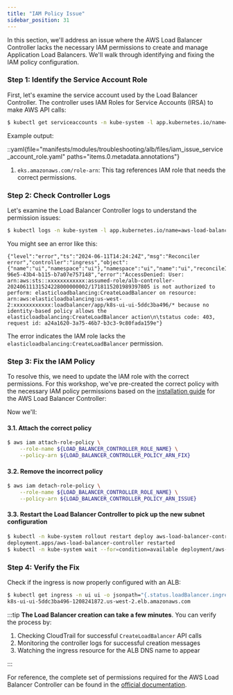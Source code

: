 ```yaml
---
title: "IAM Policy Issue"
sidebar_position: 31
---
```


In this section, we'll address an issue where the AWS Load Balancer Controller lacks the necessary IAM permissions to create and manage Application Load Balancers. We'll walk through identifying and fixing the IAM policy configuration.

### Step 1: Identify the Service Account Role

First, let's examine the service account used by the Load Balancer Controller. The controller uses IAM Roles for Service Accounts (IRSA) to make AWS API calls:

```bash
$ kubectl get serviceaccounts -n kube-system -l app.kubernetes.io/name=aws-load-balancer-controller -o yaml
```

Example output:

::yaml{file="manifests/modules/troubleshooting/alb/files/iam_issue_service_account_role.yaml" paths="items.0.metadata.annotations"}

1. `eks.amazonaws.com/role-arn`: This tag references IAM role that needs the correct permissions.

### Step 2: Check Controller Logs

Let's examine the Load Balancer Controller logs to understand the permission issues:

```bash wait=25  expectError=true
$ kubectl logs -n kube-system -l app.kubernetes.io/name=aws-load-balancer-controller
```

You might see an error like this:

```text
{"level":"error","ts":"2024-06-11T14:24:24Z","msg":"Reconciler error","controller":"ingress","object":{"name":"ui","namespace":"ui"},"namespace":"ui","name":"ui","reconcileID":"49d27bbb-96e5-43b4-b115-b7a07e757148","error":"AccessDenied: User: arn:aws:sts::xxxxxxxxxxxx:assumed-role/alb-controller-20240611131524228000000002/1718115201989397805 is not authorized to perform: elasticloadbalancing:CreateLoadBalancer on resource: arn:aws:elasticloadbalancing:us-west-2:xxxxxxxxxxxx:loadbalancer/app/k8s-ui-ui-5ddc3ba496/* because no identity-based policy allows the elasticloadbalancing:CreateLoadBalancer action\n\tstatus code: 403, request id: a24a1620-3a75-46b7-b3c3-9c80fada159e"}
```

The error indicates the IAM role lacks the `elasticloadbalancing:CreateLoadBalancer` permission.

### Step 3: Fix the IAM Policy

To resolve this, we need to update the IAM role with the correct permissions. For this workshop, we've pre-created the correct policy with the necessary IAM policy permissions based on the [installation guide](https://docs.aws.amazon.com/eks/latest/userguide/lbc-helm.html) for the AWS Load Balancer Controller:

Now we'll:

#### 3.1. Attach the correct policy

```bash
$ aws iam attach-role-policy \
    --role-name ${LOAD_BALANCER_CONTROLLER_ROLE_NAME} \
    --policy-arn ${LOAD_BALANCER_CONTROLLER_POLICY_ARN_FIX}
```

#### 3.2. Remove the incorrect policy

```bash
$ aws iam detach-role-policy \
    --role-name ${LOAD_BALANCER_CONTROLLER_ROLE_NAME} \
    --policy-arn ${LOAD_BALANCER_CONTROLLER_POLICY_ARN_ISSUE}
```

#### 3.3. Restart the Load Balancer Controller to pick up the new subnet configuration

```bash
$ kubectl -n kube-system rollout restart deploy aws-load-balancer-controller
deployment.apps/aws-load-balancer-controller restarted
$ kubectl -n kube-system wait --for=condition=available deployment/aws-load-balancer-controller
```

### Step 4: Verify the Fix

Check if the ingress is now properly configured with an ALB:

```bash timeout=600 hook=fix-5 hookTimeout=600
$ kubectl get ingress -n ui ui -o jsonpath="{.status.loadBalancer.ingress[*].hostname}{'\n'}"
k8s-ui-ui-5ddc3ba496-1208241872.us-west-2.elb.amazonaws.com
```

:::tip
**The Load Balancer creation can take a few minutes**. You can verify the process by:

1. Checking CloudTrail for successful `CreateLoadBalancer` API calls
2. Monitoring the controller logs for successful creation messages
3. Watching the ingress resource for the ALB DNS name to appear

:::

For reference, the complete set of permissions required for the AWS Load Balancer Controller can be found in the [official documentation](https://kubernetes-sigs.github.io/aws-load-balancer-controller/latest/deploy/installation/#setup-iam-manually).
